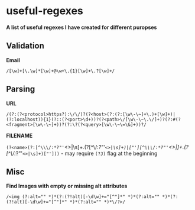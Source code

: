 # useful-regexes

**A list of useful regexes I have created for different puropses**

## Validation

**Email**

`/[\w]+[\.\w]*[\w]+@\w+\.{1}[\w]+\.?[\w]+/`

## Parsing

**URL**

`/(?:(?<protocol>https?):\/\/)?(?<host>(?:(?:[\w\-\~]+\.)+[\w]+)|(?:localhost)){1}(?::(?<port>\d+))?(?<path>\/[\w\-\~\.\/]+)?(?:#(?<fragment>[\w\-\~]+))?(?:\?(?<query>[\w\-\~\=\&]+))?/`

**FILENAME**

`(?<name>(?:[^\\\/:*?"'`<>|\s]+\.(?<type>[^\\\/:*?"'`<>|\s]+)|["'][^\\\/:*?"'`<>|]+\.(?<type>[^\\\/:*?"'`<>|\s]+)["']))` - may require `(?J)` flag at the beginning

## Misc

**Find Images with empty or missing alt attributes**

`/<img (?:alt="" *)*(?:(?!alt)[-\d\w]+="[^"]*" *)*(?:alt="" *)*(?:(?!alt)[-\d\w]+="[^"]*" *)*(?:alt="" *)*\/?>/`
